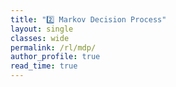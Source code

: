```yaml
---
title: "2️⃣ Markov Decision Process"
layout: single
classes: wide
permalink: /rl/mdp/
author_profile: true
read_time: true
---
```


